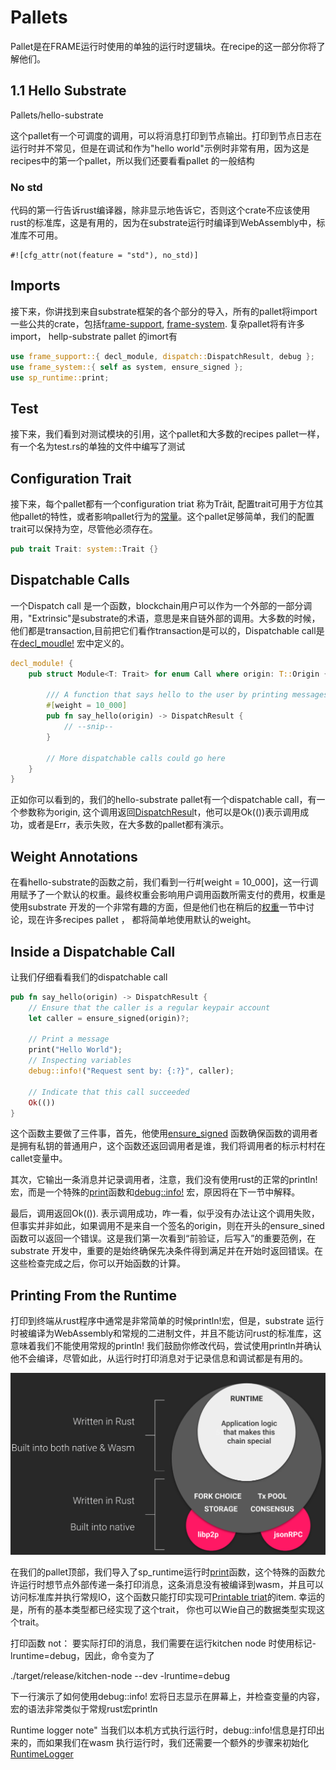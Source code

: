 # Pallets 

Pallet是在FRAME运行时使用的单独的运行时逻辑块。在recipe的这一部分你将了解他们。

## 1.1 Hello Substrate 

Pallets/hello-substrate 

这个pallet有一个可调度的调用，可以将消息打印到节点输出。打印到节点日志在运行时并不常见，但是在调试和作为"hello world"示例时非常有用，因为这是recipes中的第一个pallet，所以我们还要看看pallet 的一般结构

### No std

代码的第一行告诉rust编译器，除非显示地告诉它，否则这个crate不应该使用rust的标准库，这是有用的，因为在substrate运行时编译到WebAssembly中，标准库不可用。

```
#![cfg_attr(not(feature = "std"), no_std)]
```

## Imports

接下来，你讲找到来自substrate框架的各个部分的导入，所有的pallet将import一些公共的crate，包括f[rame-support](https://substrate.dev/rustdocs/v2.0.0/frame_support/index.html), [frame-system](https://substrate.dev/rustdocs/v2.0.0/frame_system/index.html). 复杂pallet将有许多import， hellp-substrate pallet 的imort有

```rust
use frame_support::{ decl_module, dispatch::DispatchResult, debug };
use frame_system::{ self as system, ensure_signed };
use sp_runtime::print;
```

## Test

接下来，我们看到对测试模块的引用，这个pallet和大多数的recipes pallet一样，有一个名为test.rs的单独的文件中编写了测试

## Configuration Trait 

接下来，每个pallet都有一个configuration triat 称为Trăit, 配置trait可用于方位其他pallet的特性，或者影响pallet行为的[常量](https://substrate.dev/recipes/constants.html)。这个pallet足够简单，我们的配置trait可以保持为空，尽管他必须存在。

```rust
pub trait Trait: system::Trait {}
```

## Dispatchable Calls

一个Dispatch call 是一个函数，blockchain用户可以作为一个外部的一部分调用，"Extrinsic"是substrate的术语，意思是来自链外部的调用。大多数的时候，他们都是transaction,目前把它们看作transaction是可以的，Dispatchable call是在[decl_moudle!](https://substrate.dev/rustdocs/v2.0.0/frame_support/macro.decl_module.html) 宏中定义的。

```rust
decl_module! {
    pub struct Module<T: Trait> for enum Call where origin: T::Origin {

        /// A function that says hello to the user by printing messages to the node log
        #[weight = 10_000]
        pub fn say_hello(origin) -> DispatchResult {
            // --snip--
        }

        // More dispatchable calls could go here
    }
}

```

正如你可以看到的，我们的hello-substrate pallet有一个dispatchable call，有一个参数称为origin, 这个调用返回[DispatchResul](https://substrate.dev/rustdocs/v2.0.0/frame_support/dispatch/type.DispatchResult.html)t，他可以是Ok(())表示调用成功，或者是Err，表示失败，在大多数的pallet都有演示。

## Weight Annotations

在看hello-substrate的函数之前，我们看到一行#[weight = 10_000]，这一行调用赋予了一个默认的权重。最终权重会影响用户调用函数所需支付的费用，权重是使用substrate 开发的一个非常有趣的方面，但是他们也在稍后的[权重](https://substrate.dev/recipes/weights.html)一节中讨论，现在许多recipes pallet ， 都将简单地使用默认的weight。

## Inside a Dispatchable Call

让我们仔细看看我们的dispatchable call 

```rust
pub fn say_hello(origin) -> DispatchResult {
    // Ensure that the caller is a regular keypair account
    let caller = ensure_signed(origin)?;

    // Print a message
    print("Hello World");
    // Inspecting variables
    debug::info!("Request sent by: {:?}", caller);

    // Indicate that this call succeeded
    Ok(())
}

```

这个函数主要做了三件事，首先，他使用[ensure_signed](https://substrate.dev/rustdocs/v2.0.0/frame_system/fn.ensure_signed.html) 函数确保函数的调用者是拥有私钥的普通用户，这个函数还返回调用者是谁，我们将调用者的标示村村在callet变量中。

其次，它输出一条消息并记录调用者，注意，我们没有使用rust的正常的println!宏，而是一个特殊的[print](https://substrate.dev/rustdocs/v2.0.0/sp_runtime/fn.print.html)函数和[debug::info!](https://substrate.dev/rustdocs/v2.0.0/frame_support/debug/macro.info.html) 宏，原因将在下一节中解释。

最后，调用返回Ok(()). 表示调用成功，咋一看，似乎没有办法让这个调用失败，但事实并非如此，如果调用不是来自一个签名的origin，则在开头的ensure_sined函数可以返回一个错误。这是我们第一次看到“前验证，后写入”的重要范例，在substrate 开发中，重要的是始终确保先决条件得到满足并在开始时返回错误。在这些检查完成之后，你可以开始函数的计算。

## Printing From the Runtime 

打印到终端从rust程序中通常是非常简单的时候println!宏，但是，substrate 运行时被编译为WebAssembly和常规的二进制文件，并且不能访问rust的标准库，这意味着我们不能使用常规的println! 我们鼓励你修改代码，尝试使用println并确认他不会编译，尽管如此，从运行时打印消息对于记录信息和调试都是有用的。

![test](../pic/substrate-architecture.png)

在我们的pallet顶部，我们导入了sp_runtime运行时[print](https://substrate.dev/rustdocs/v2.0.0/sp_runtime/fn.print.html)函数，这个特殊的函数允许运行时想节点外部传递一条打印消息，这条消息没有被编译到wasm，并且可以访问标准库并执行常规IO，这个函数只能打印实现可[Printable triat](https://substrate.dev/rustdocs/v2.0.0/sp_runtime/traits/trait.Printable.html)的item. 幸运的是，所有的基本类型都已经实现了这个trait， 你也可以Wie自己的数据类型实现这个trait。

打印函数 not： 要实际打印的消息，我们需要在运行kitchen node 时使用标记-lruntime=debug，因此，命令变为了

./target/release/kitchen-node --dev -lruntime=debug

下一行演示了如何使用debug::info! 宏将日志显示在屏幕上，并检查变量的内容，宏的语法非常类似于常规rust宏println



Runtime logger note" 当我们以本机方式执行运行时，debug::info!信息是打印出来的，而如果我们在wasm 执行运行时，我们还需要一个额外的步骤来初始化[RuntimeLogger](https://substrate.dev/rustdocs/v2.0.0/frame_support/debug/struct.RuntimeLogger.html) 